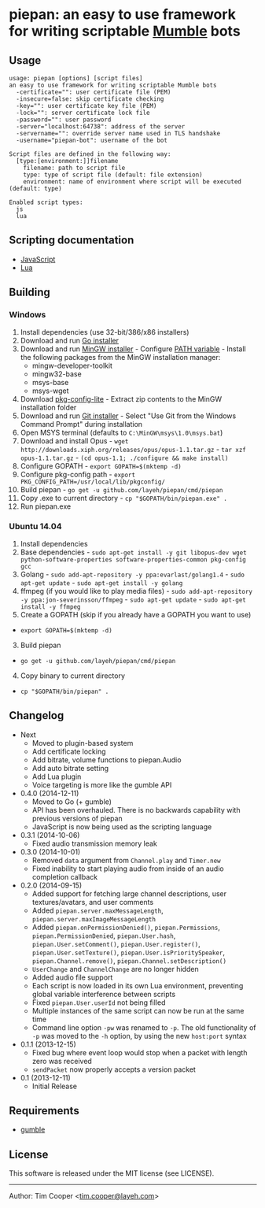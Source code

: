 # piepan: an easy to use framework for writing scriptable [Mumble](http://mumble.sourceforge.net/) bots

## Usage

    usage: piepan [options] [script files]
    an easy to use framework for writing scriptable Mumble bots
      -certificate="": user certificate file (PEM)
      -insecure=false: skip certificate checking
      -key="": user certificate key file (PEM)
      -lock="": server certificate lock file
      -password="": user password
      -server="localhost:64738": address of the server
      -servername="": override server name used in TLS handshake
      -username="piepan-bot": username of the bot

    Script files are defined in the following way:
      [type:[environment:]]filename
        filename: path to script file
        type: type of script file (default: file extension)
        environment: name of environment where script will be executed (default: type)

    Enabled script types:
      js
      lua

## Scripting documentation

- [JavaScript](https://github.com/layeh/piepan/blob/master/plugins/javascript/README.md)
- [Lua](https://github.com/layeh/piepan/blob/master/plugins/lua/README.md)

## Building

### Windows

1. Install dependencies (use 32-bit/386/x86 installers)
  1. Download and run [Go installer](https://golang.org/dl/)
  2. Download and run [MinGW installer](http://www.mingw.org/)
    - Configure [PATH variable](http://www.mingw.org/wiki/getting_started#toc7)
    - Install the following packages from the MinGW installation manager:
      - mingw-developer-toolkit
      - mingw32-base
      - msys-base
      - msys-wget
  3. Download [pkg-config-lite](http://sourceforge.net/projects/pkgconfiglite/)
    - Extract zip contents to the MinGW installation folder
  4. Download and run [Git installer](http://git-scm.com/download/win)
    - Select "Use Git from the Windows Command Prompt" during installation
2. Open MSYS terminal (defaults to `C:\MinGW\msys\1.0\msys.bat`)
  1. Download and install Opus
    - `wget http://downloads.xiph.org/releases/opus/opus-1.1.tar.gz`
    - `tar xzf opus-1.1.tar.gz`
    - `(cd opus-1.1; ./configure && make install)`
  2. Configure GOPATH
    - `export GOPATH=$(mktemp -d)`
  3. Configure pkg-config path
    - `export PKG_CONFIG_PATH=/usr/local/lib/pkgconfig/`
  4. Build piepan
    - `go get -u github.com/layeh/piepan/cmd/piepan`
  5. Copy .exe to current directory
    - `cp "$GOPATH/bin/piepan.exe" .`
  6. Run piepan.exe

### Ubuntu 14.04

1. Install dependencies
  2. Base dependencies
    - `sudo apt-get install -y git libopus-dev wget python-software-properties software-properties-common pkg-config gcc`
  2. Golang
    - `sudo add-apt-repository -y ppa:evarlast/golang1.4`
    - `sudo apt-get update`
    - `sudo apt-get install -y golang`
  3. ffmpeg (if you would like to play media files)
    - `sudo add-apt-repository -y ppa:jon-severinsson/ffmpeg`
    - `sudo apt-get update`
    - `sudo apt-get install -y ffmpeg`
2. Create a GOPATH (skip if you already have a GOPATH you want to use)
  - `export GOPATH=$(mktemp -d)`
3. Build piepan
  - `go get -u github.com/layeh/piepan/cmd/piepan`
4. Copy binary to current directory
  - `cp "$GOPATH/bin/piepan" .`

## Changelog

- Next
    - Moved to plugin-based system
    - Add certificate locking
    - Add bitrate, volume functions to piepan.Audio
    - Add auto bitrate setting
    - Add Lua plugin
    - Voice targeting is more like the gumble API
- 0.4.0 (2014-12-11)
    - Moved to Go (+ gumble)
    - API has been overhauled. There is no backwards capability with previous versions of piepan
    - JavaScript is now being used as the scripting language
- 0.3.1 (2014-10-06)
    - Fixed audio transmission memory leak
- 0.3.0 (2014-10-01)
    - Removed `data` argument from `Channel.play` and `Timer.new`
    - Fixed inability to start playing audio from inside of an audio completion callback
- 0.2.0 (2014-09-15)
    - Added support for fetching large channel descriptions, user textures/avatars, and user comments
    - Added `piepan.server.maxMessageLength`, `piepan.server.maxImageMessageLength`
    - Added `piepan.onPermissionDenied()`, `piepan.Permissions`, `piepan.PermissionDenied`, `piepan.User.hash`, `piepan.User.setComment()`, `piepan.User.register()`, `piepan.User.setTexture()`, `piepan.User.isPrioritySpeaker`, `piepan.Channel.remove()`, `piepan.Channel.setDescription()`
    - `UserChange` and `ChannelChange` are no longer hidden
    - Added audio file support
    - Each script is now loaded in its own Lua environment, preventing global variable interference between scripts
    - Fixed `piepan.User.userId` not being filled
    - Multiple instances of the same script can now be run at the same time
    - Command line option `-pw` was renamed to `-p`. The old functionality of `-p` was moved to the `-h` option, by using the new `host:port` syntax
- 0.1.1 (2013-12-15)
    - Fixed bug where event loop would stop when a packet with length zero was received
    - `sendPacket` now properly accepts a version packet
- 0.1 (2013-12-11)
    - Initial Release

## Requirements

- [gumble](https://github.com/bontibon/gumble/tree/master/gumble)

## License

This software is released under the MIT license (see LICENSE).

---

Author: Tim Cooper <<tim.cooper@layeh.com>>
